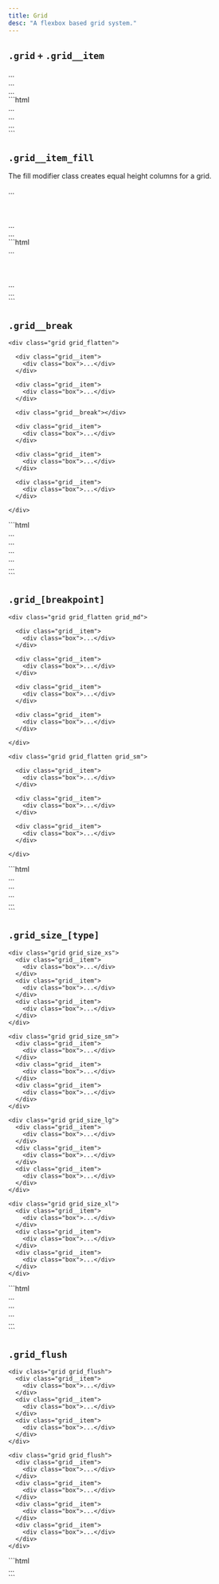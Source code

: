 ```yaml
---
title: Grid
desc: "A flexbox based grid system."
---
```


## `.grid` `+` `.grid__item`

<div class="demo spacing">
  <div class="demo__render">
    <div class="grid grid_flatten">
      <div class="grid__item">
        <div class="box">...</div>
      </div>
      <div class="grid__item">
        <div class="box">...</div>
      </div>
      <div class="grid__item">
        <div class="box">...</div>
      </div>
    </div>
  </div>
  <div class="demo__code" markdown="1">
```html
<div class="grid">
  <div class="grid__item">...</div>
  <div class="grid__item">...</div>
  <div class="grid__item">...</div>
</div>
```
  </div>
</div>

## `.grid__item_fill`

The fill modifier class creates equal height columns for a grid.

<div class="demo spacing">
  <div class="demo__render">
    <div class="grid grid_flatten">
      <div class="grid__item">
        <div class="box">...<br /><br /><br /><br /></div>
      </div>
      <div class="grid__item grid__item_fill">
        <div class="box">...</div>
      </div>
      <div class="grid__item">
        <div class="box">...</div>
      </div>
    </div>
  </div>
  <div class="demo__code" markdown="1">
```html
<div class="grid">
  <div class="grid__item">
    ...<br /><br /><br /><br />
  </div>
  <div class="grid__item grid__item_fill">...</div>
  <div class="grid__item">...</div>
</div>
```
  </div>
</div>

## `.grid__break`

<div class="demo spacing">
  <div class="demo__render">

    <div class="grid grid_flatten">

      <div class="grid__item">
        <div class="box">...</div>
      </div>

      <div class="grid__item">
        <div class="box">...</div>
      </div>

      <div class="grid__break"></div>

      <div class="grid__item">
        <div class="box">...</div>
      </div>

      <div class="grid__item">
        <div class="box">...</div>
      </div>

      <div class="grid__item">
        <div class="box">...</div>
      </div>

    </div>
  </div>
  <div class="demo__code" markdown="1">
```html
<div class="grid">
  <div class="grid__item">...</div>
  <div class="grid__item">...</div>
  <div class="grid__break"></div>
  <div class="grid__item">...</div>
  <div class="grid__item">...</div>
  <div class="grid__item">...</div>
</div>
```
  </div>
</div>

## `.grid_[breakpoint]`

<div class="demo spacing">
  <div class="demo__render spacing">

    <div class="grid grid_flatten grid_md">

      <div class="grid__item">
        <div class="box">...</div>
      </div>

      <div class="grid__item">
        <div class="box">...</div>
      </div>

      <div class="grid__item">
        <div class="box">...</div>
      </div>

      <div class="grid__item">
        <div class="box">...</div>
      </div>

    </div>

    <div class="grid grid_flatten grid_sm">

      <div class="grid__item">
        <div class="box">...</div>
      </div>

      <div class="grid__item">
        <div class="box">...</div>
      </div>

      <div class="grid__item">
        <div class="box">...</div>
      </div>

    </div>

  </div>
  <div class="demo__code" markdown="1">
```html
<div class="grid grid_md">
  <div class="grid__item">...</div>
  ...
</div>
<div class="grid grid_sm">
  <div class="grid__item">...</div>
  ...
</div>
```
  </div>
</div>

## `.grid_size_[type]`

<div class="demo spacing">
  <div class="demo__render">

    <div class="grid grid_size_xs">
      <div class="grid__item">
        <div class="box">...</div>
      </div>
      <div class="grid__item">
        <div class="box">...</div>
      </div>
      <div class="grid__item">
        <div class="box">...</div>
      </div>
    </div>

    <div class="grid grid_size_sm">
      <div class="grid__item">
        <div class="box">...</div>
      </div>
      <div class="grid__item">
        <div class="box">...</div>
      </div>
      <div class="grid__item">
        <div class="box">...</div>
      </div>
    </div>

    <div class="grid grid_size_lg">
      <div class="grid__item">
        <div class="box">...</div>
      </div>
      <div class="grid__item">
        <div class="box">...</div>
      </div>
      <div class="grid__item">
        <div class="box">...</div>
      </div>
    </div>

    <div class="grid grid_size_xl">
      <div class="grid__item">
        <div class="box">...</div>
      </div>
      <div class="grid__item">
        <div class="box">...</div>
      </div>
      <div class="grid__item">
        <div class="box">...</div>
      </div>
    </div>

  </div>
  <div class="demo__code" markdown="1">
```html
<div class="grid grid_size_xs">...</div>
<div class="grid grid_size_sm">...</div>
<div class="grid grid_size_lg">...</div>
<div class="grid grid_size_xl">...</div>
```
  </div>
</div>

## `.grid_flush`

<div class="demo spacing">
  <div class="demo__render">

    <div class="grid grid_flush">
      <div class="grid__item">
        <div class="box">...</div>
      </div>
      <div class="grid__item">
        <div class="box">...</div>
      </div>
      <div class="grid__item">
        <div class="box">...</div>
      </div>
    </div>

    <div class="grid grid_flush">
      <div class="grid__item">
        <div class="box">...</div>
      </div>
      <div class="grid__item">
        <div class="box">...</div>
      </div>
      <div class="grid__item">
        <div class="box">...</div>
      </div>
      <div class="grid__item">
        <div class="box">...</div>
      </div>
    </div>

  </div>
  <div class="demo__code" markdown="1">
```html
<div class="grid grid_flush">...</div>
```
  </div>
</div>
